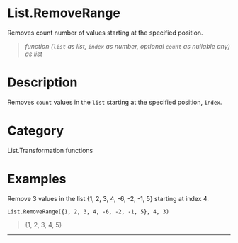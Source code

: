 # List.RemoveRange
Removes count number of values starting at the specified position.
> _function (<code>list</code> as list, <code>index</code> as number, optional <code>count</code> as nullable any) as list_

# Description 
Removes <code>count</code> values in the <code>list</code> starting at the specified position, <code>index</code>.
# Category 
List.Transformation functions
# Examples 
Remove 3 values in the list {1, 2, 3, 4, -6, -2, -1, 5} starting at index 4.
```
List.RemoveRange({1, 2, 3, 4, -6, -2, -1, 5}, 4, 3)
```
> {1, 2, 3, 4, 5}
***
